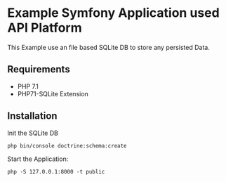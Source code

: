 # Example Symfony Application used API Platform

This Example use an file based SQLite DB to store any persisted Data.

## Requirements

* PHP 7.1
* PHP71-SQLite Extension

## Installation

Init the SQLite DB

``
php bin/console doctrine:schema:create
``

Start the Application:

``
php -S 127.0.0.1:8000 -t public
``